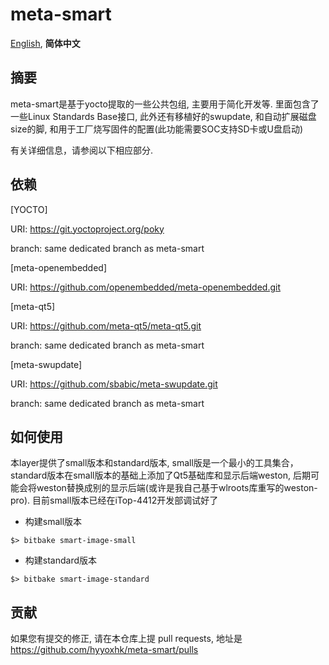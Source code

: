 # meta-smart

[English][EN],
**简体中文**

[EN]:README.md
[ZH_CN]:README_zh.md

## 摘要

meta-smart是基于yocto提取的一些公共包组, 主要用于简化开发等. 里面包含了一些Linux Standards Base接口, 此外还有移植好的swupdate, 和自动扩展磁盘size的脚, 和用于工厂烧写固件的配置(此功能需要SOC支持SD卡或U盘启动)

有关详细信息，请参阅以下相应部分.

## 依赖

[YOCTO]

URI: https://git.yoctoproject.org/poky

branch: same dedicated branch as meta-smart

[meta-openembedded]

URI: https://github.com/openembedded/meta-openembedded.git

[meta-qt5]

URI: https://github.com/meta-qt5/meta-qt5.git

branch: same dedicated branch as meta-smart

[meta-swupdate]

URI: https://github.com/sbabic/meta-swupdate.git

branch: same dedicated branch as meta-smart

## 如何使用

本layer提供了small版本和standard版本, small版是一个最小的工具集合，standard版本在small版本的基础上添加了Qt5基础库和显示后端weston, 后期可能会将weston替换成别的显示后端(或许是我自己基于wlroots库重写的weston-pro). 目前small版本已经在iTop-4412开发部调试好了

- 构建small版本

```shell
$> bitbake smart-image-small
```

- 构建standard版本

```shell
$> bitbake smart-image-standard
```

## 贡献

如果您有提交的修正, 请在本仓库上提 pull requests, 地址是 https://github.com/hyyoxhk/meta-smart/pulls

